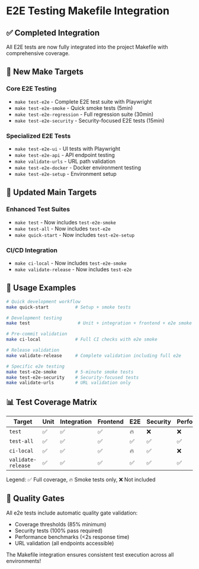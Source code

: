 # E2E Testing Makefile Integration

## ✅ Completed Integration

All E2E tests are now fully integrated into the project Makefile with comprehensive coverage.

## 🎯 New Make Targets

### Core E2E Testing
- `make test-e2e` - Complete E2E test suite with Playwright
- `make test-e2e-smoke` - Quick smoke tests (5min)
- `make test-e2e-regression` - Full regression suite (30min)
- `make test-e2e-security` - Security-focused E2E tests (15min)

### Specialized E2E Tests
- `make test-e2e-ui` - UI tests with Playwright
- `make test-e2e-api` - API endpoint testing
- `make validate-urls` - URL path validation
- `make test-e2e-docker` - Docker environment testing
- `make test-e2e-setup` - Environment setup

## 🔄 Updated Main Targets

### Enhanced Test Suites
- `make test` - Now includes `test-e2e-smoke`
- `make test-all` - Now includes `test-e2e`
- `make quick-start` - Now includes `test-e2e-setup`

### CI/CD Integration
- `make ci-local` - Now includes `test-e2e-smoke`
- `make validate-release` - Now includes `test-e2e`

## 🚀 Usage Examples

```bash
# Quick development workflow
make quick-start          # Setup + smoke tests

# Development testing
make test                  # Unit + integration + frontend + e2e smoke

# Pre-commit validation
make ci-local             # Full CI checks with e2e smoke

# Release validation
make validate-release     # Complete validation including full e2e

# Specific e2e testing
make test-e2e-smoke       # 5-minute smoke tests
make test-e2e-security    # Security-focused tests
make validate-urls        # URL validation only
```

## 📊 Test Coverage Matrix

| Target | Unit | Integration | Frontend | E2E | Security | Performance |
|--------|------|-------------|----------|-----|----------|-------------|
| `test` | ✅ | ✅ | ✅ | 🔥 | ❌ | ❌ |
| `test-all` | ✅ | ✅ | ✅ | ✅ | ✅ | ✅ |
| `ci-local` | ✅ | ✅ | ✅ | 🔥 | ✅ | ❌ |
| `validate-release` | ✅ | ✅ | ✅ | ✅ | ✅ | ✅ |

Legend: ✅ Full coverage, 🔥 Smoke tests only, ❌ Not included

## 🎯 Quality Gates

All e2e tests include automatic quality gate validation:
- Coverage thresholds (85% minimum)
- Security tests (100% pass required)
- Performance benchmarks (<2s response time)
- URL validation (all endpoints accessible)

The Makefile integration ensures consistent test execution across all environments!
